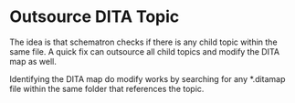 # Outsource DITA Topic

The idea is that schematron checks if there is any child topic within the same file. A quick fix can outsource all child topics and modify the DITA map as well.

Identifying the DITA map do modify works by searching for any *.ditamap file within the same folder that references the topic. 